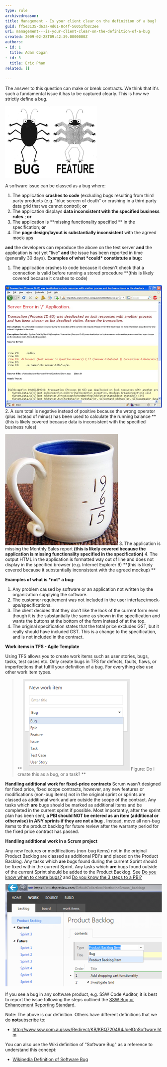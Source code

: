 ```yaml
---
type: rule
archivedreason: 
title: Management - Is your client clear on the definition of a bug?
guid: ff5e3135-d63a-4d61-8c4f-56051fb8c2ee
uri: management---is-your-client-clear-on-the-definition-of-a-bug
created: 2009-02-28T09:42:39.0000000Z
authors:
- id: 1
  title: Adam Cogan
- id: 3
  title: Eric Phan
related: []

---
```


The answer to this question can make or break contracts. We think that it's such a fundamental issue it has to be captured clearly. This is how we strictly define a bug.   
<!--endintro-->


![](bug-feature.png)

A software issue can be classed as a bug where:

1. The application  **crashes to code** (excluding bugs resulting from third party products (e.g. "blue screen of death" or crashing in a third party data grid that we cannot control);  **or**
2. The application displays  **data inconsistent with the specified business rules** ; **or**
3. The application is  **missing functionality  specified ** in the specification;  **or**
4. The  **page design/layout is substantially inconsistent** with the agreed mock-ups


**and** the developers can reproduce the above on the test server  **and** the application is not yet "live"  **and** the issue has been reported in time (generally 30 days).
**Examples of what \*could\* constistute a bug:**
1. The application crashes to code because it doesn't check that a connection is valid before running a stored procedure  **(this is likely covered because it crashes to code)

![Yellow screen of death  ](YellowScreenofDeath.jpg)
2. A sum total is negative instead of positive because the wrong operator (plus instead of minus) has been used to calculate the running balance  **(this is likely covered because data is inconsistent with the specified business rules)

![An incorrect sum is likely to be a bug  ](IncorrectSum.jpg)
3. The application is missing the Monthly Sales report  **(this is likely covered because the application is missing functionality specified in the specification)**
4. The output HTML in the application is formatted way out of line and does not display in the specified browser (e.g. Internet Explorer 9)  **(this is likely covered because it substantially inconsistent with the agreed mockup)
**

**Examples of what is \*not\* a bug:**
1. Any problem caused by software or an application not written by the organization supplying the software.
2. The customer requirement was not included in the user interface/mock-ups/specifications.
3. The client decides that they don't like the look of the current form even though it is the substantially the same as shown in the specification and wants the buttons at the bottom of the form instead of at the top.
4. The original specification states that the total price excludes GST, but it really should have included GST. This is a change to the specification, and is not included in the contract.


**Work items in TFS - Agile Template**

Using TFS allows you to create work items such as user stories, bugs, tasks, test cases etc. Only create bugs in TFS for defects, faults, flaws, or imperfections that fulfill your definition of a bug. For everything else use other work item types.


> ** 
![](2016-02-08_12-20-59.png)
> Figure: Do I create this as a bug, or a task?  **


**Handling additional work for fixed-price contracts** 
Scrum wasn't designed for fixed price, fixed scope contracts, however, any new features or modifications (non-bug items) not in the original sprint or sprints are classed as additional work and are outside the scope of the contract. Any tasks which  **are** bugs should be marked as additional items and be completed in the current sprint if possible. Most importantly, after the sprint plan has been sent,  **a PBI should NOT be entered as an item (additional or otherwise) in ANY sprints if they are not a bug** . Instead, move all non-bug items to the product backlog for future review after the warranty period for the fixed price contract has passed.

**Handling additional work in a Scrum project** 

Any new features or modifications (non-bug items) not in the original Product Backlog are classed as additional PBI's and placed on the Product Backlog. Any tasks which  **are** bugs found during the current Sprint should be fixed within the current Sprint. Any tasks which  **are** bugs found outside of the current Sprint should be added to the Product Backlog. See [Do you know when to create bugs?](/_layouts/15/FIXUPREDIRECT.ASPX?WebId=3dfc0e07-e23a-4cbb-aac2-e778b71166a2&TermSetId=07da3ddf-0924-4cd2-a6d4-a4809ae20160&TermId=a497565c-0fac-4fff-bec2-4cd3278c5654 "Do you know when to create bugs?") and [Do you know the 3 steps to a PBI?](/_layouts/15/FIXUPREDIRECT.ASPX?WebId=3dfc0e07-e23a-4cbb-aac2-e778b71166a2&TermSetId=07da3ddf-0924-4cd2-a6d4-a4809ae20160&TermId=2c4dfc14-8084-4277-ae5e-7f5f692e4065)


![Adding a bug to the Product Backlog in TFS](62034c_tfs_preview_add_bug.png)

If you see a bug in any software product, e.g. SSW Code Auditor, it is best to report the issue following the steps outlined the [SSW Bug or Enhancement Reporting Standard](http://www.ssw.com.au/ssw/Standards/Support/BugReportOrEnhancement.aspx).

Note: The above is our definition. Others have different definitions that we do  **not**subscribe to:
* http://www.ssw.com.au/ssw/Redirect/KB/KBQ720494JoelOnSoftware.htm 




You can also use the Wiki definition of "Software Bug" as a reference to understand this concept:
* [Wikipedia Definition of Software Bug](http://en.wikipedia.org/wiki/Software_bug)
